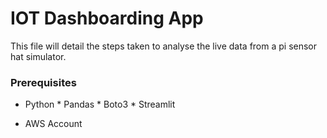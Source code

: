 # IOT Dashboarding App

This file will detail the steps taken to analyse the live data from a pi sensor hat simulator.

### Prerequisites

* Python
            * Pandas
            * Boto3
            * Streamlit
            
* AWS Account
